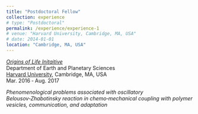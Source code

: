 ```yaml
---
title: "Postdoctoral Fellow"
collection: experience
# type: "Postdoctoral"
permalink: /experience/experience-1
# venue: "Harvard University, Cambridge, MA, USA"
# date: 2014-01-01
location: "Cambridge, MA, USA"
---
```



[*Origins of Life Initaitive*](https://origins.harvard.edu/people/debojyoti-das)  
Department of Earth and Planetary Sciences  
[Harvard University](https://www.harvard.edu/), Cambridge, MA, USA  
Mar. 2016 ‑ Aug. 2017

*Phenomenological problems associated with oscillatory Belousov‑Zhabotinsky reaction in chemo‑mechanical coupling with polymer vesicles, communication, and adaptation*
